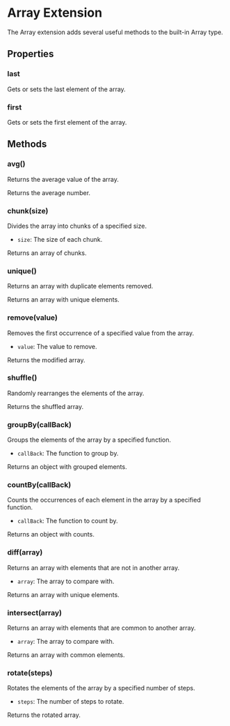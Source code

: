 # Array Extension

The Array extension adds several useful methods to the built-in Array type.

## Properties

### last

Gets or sets the last element of the array.

### first

Gets or sets the first element of the array.

## Methods

### avg()

Returns the average value of the array.

Returns the average number.

### chunk(size)

Divides the array into chunks of a specified size.

* `size`: The size of each chunk.

Returns an array of chunks.

### unique()

Returns an array with duplicate elements removed.

Returns an array with unique elements.

### remove(value)

Removes the first occurrence of a specified value from the array.

* `value`: The value to remove.

Returns the modified array.

### shuffle()

Randomly rearranges the elements of the array.

Returns the shuffled array.

### groupBy(callBack)

Groups the elements of the array by a specified function.

* `callBack`: The function to group by.

Returns an object with grouped elements.

### countBy(callBack)

Counts the occurrences of each element in the array by a specified function.

* `callBack`: The function to count by.

Returns an object with counts.

### diff(array)

Returns an array with elements that are not in another array.

* `array`: The array to compare with.

Returns an array with unique elements.

### intersect(array)

Returns an array with elements that are common to another array.

* `array`: The array to compare with.

Returns an array with common elements.

### rotate(steps)

Rotates the elements of the array by a specified number of steps.

* `steps`: The number of steps to rotate.

Returns the rotated array.